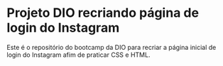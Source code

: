 # Projeto DIO recriando página de login do Instagram

Este é o repositório do bootcamp da DIO para recriar a página inicial de login do Instagram afim de praticar CSS e HTML.



 

